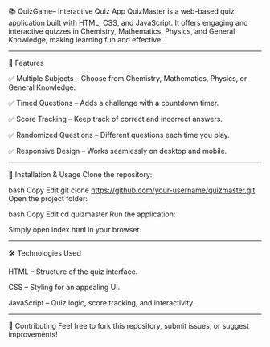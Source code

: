 📚 QuizGame– Interactive Quiz App
QuizMaster is a web-based quiz application built with HTML, CSS, and JavaScript. It offers engaging and interactive quizzes in Chemistry, Mathematics, Physics, and General Knowledge, making learning fun and effective!
________________________________________________________________________________________________
🚀 Features

✅ Multiple Subjects – Choose from Chemistry, Mathematics, Physics, or General Knowledge.

✅ Timed Questions – Adds a challenge with a countdown timer.

✅ Score Tracking – Keep track of correct and incorrect answers.

✅ Randomized Questions – Different questions each time you play.

✅ Responsive Design – Works seamlessly on desktop and mobile.

________________________________________________________________________________________________
🔧 Installation & Usage
Clone the repository:

bash
Copy
Edit
git clone https://github.com/your-username/quizmaster.git
Open the project folder:

bash
Copy
Edit
cd quizmaster
Run the application:

Simply open index.html in your browser.

________________________________________________________________________________________________
🛠 Technologies Used

HTML – Structure of the quiz interface.

CSS – Styling for an appealing UI.

JavaScript – Quiz logic, score tracking, and interactivity.

________________________________________________________________________________________________
🤝 Contributing
Feel free to fork this repository, submit issues, or suggest improvements!


